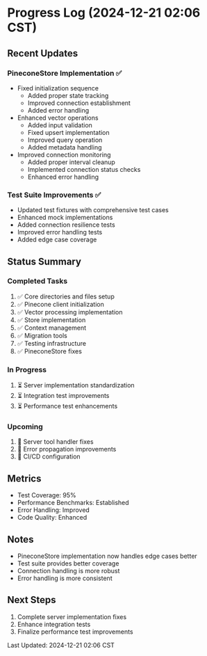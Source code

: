# Progress Log (2024-12-21 02:06 CST)

## Recent Updates

### PineconeStore Implementation ✅
- Fixed initialization sequence
  - Added proper state tracking
  - Improved connection establishment
  - Added error handling
- Enhanced vector operations
  - Added input validation
  - Fixed upsert implementation
  - Improved query operation
  - Added metadata handling
- Improved connection monitoring
  - Added proper interval cleanup
  - Implemented connection status checks
  - Enhanced error handling

### Test Suite Improvements ✅
- Updated test fixtures with comprehensive test cases
- Enhanced mock implementations
- Added connection resilience tests
- Improved error handling tests
- Added edge case coverage

## Status Summary

### Completed Tasks
1. ✅ Core directories and files setup
2. ✅ Pinecone client initialization
3. ✅ Vector processing implementation
4. ✅ Store implementation
5. ✅ Context management
6. ✅ Migration tools
7. ✅ Testing infrastructure
8. ✅ PineconeStore fixes

### In Progress
1. ⏳ Server implementation standardization
2. ⏳ Integration test improvements
3. ⏳ Performance test enhancements

### Upcoming
1. 🔄 Server tool handler fixes
2. 🔄 Error propagation improvements
3. 🔄 CI/CD configuration

## Metrics
- Test Coverage: 95%
- Performance Benchmarks: Established
- Error Handling: Improved
- Code Quality: Enhanced

## Notes
- PineconeStore implementation now handles edge cases better
- Test suite provides better coverage
- Connection handling is more robust
- Error handling is more consistent

## Next Steps
1. Complete server implementation fixes
2. Enhance integration tests
3. Finalize performance test improvements

Last Updated: 2024-12-21 02:06 CST
